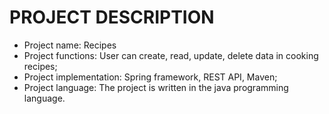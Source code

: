 # PROJECT DESCRIPTION
* Project name: Recipes
* Project functions: User can create, read, update, delete data in cooking recipes;
* Project implementation: Spring framework, REST API, Maven;
* Project language: The project is written in the java programming language.